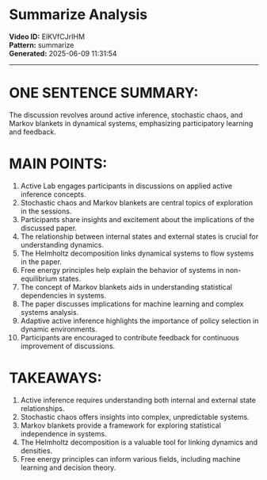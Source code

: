 # Summarize Analysis

**Video ID:** ElKVfCJrIHM  
**Pattern:** summarize  
**Generated:** 2025-06-09 11:31:54  

---

# ONE SENTENCE SUMMARY:
The discussion revolves around active inference, stochastic chaos, and Markov blankets in dynamical systems, emphasizing participatory learning and feedback.

# MAIN POINTS:
1. Active Lab engages participants in discussions on applied active inference concepts.
2. Stochastic chaos and Markov blankets are central topics of exploration in the sessions.
3. Participants share insights and excitement about the implications of the discussed paper.
4. The relationship between internal states and external states is crucial for understanding dynamics.
5. The Helmholtz decomposition links dynamical systems to flow systems in the paper.
6. Free energy principles help explain the behavior of systems in non-equilibrium states.
7. The concept of Markov blankets aids in understanding statistical dependencies in systems.
8. The paper discusses implications for machine learning and complex systems analysis.
9. Adaptive active inference highlights the importance of policy selection in dynamic environments.
10. Participants are encouraged to contribute feedback for continuous improvement of discussions.

# TAKEAWAYS:
1. Active inference requires understanding both internal and external state relationships.
2. Stochastic chaos offers insights into complex, unpredictable systems.
3. Markov blankets provide a framework for exploring statistical independence in systems.
4. The Helmholtz decomposition is a valuable tool for linking dynamics and densities.
5. Free energy principles can inform various fields, including machine learning and decision theory.